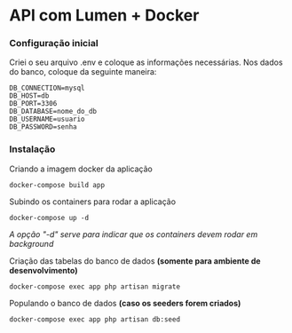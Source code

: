 # API com Lumen + Docker

### Configuração inicial
Criei o seu arquivo .env e coloque as informações necessárias. 
Nos dados do banco, coloque da seguinte maneira: 
```
DB_CONNECTION=mysql
DB_HOST=db
DB_PORT=3306
DB_DATABASE=nome_do_db
DB_USERNAME=usuario
DB_PASSWORD=senha
```

### Instalação

Criando a imagem docker da aplicação
```
docker-compose build app
```

Subindo os containers para rodar a aplicação
```
docker-compose up -d
```
_A opção "-d" serve para indicar que os containers devem rodar em background_ 

Criação das tabelas do banco de dados **(somente para ambiente de desenvolvimento)** 
```
docker-compose exec app php artisan migrate
```
Populando o banco de dados **(caso os seeders forem criados)**
```
docker-compose exec app php artisan db:seed
```